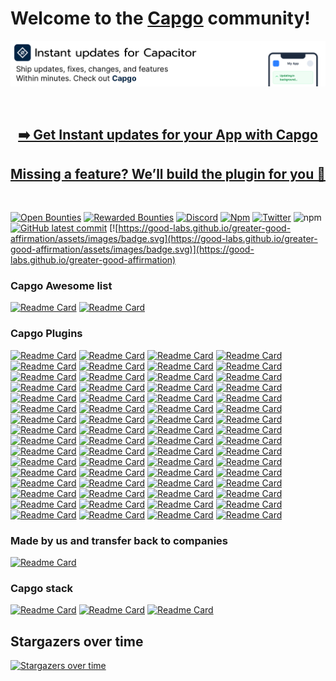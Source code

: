 <h1 align="left">Welcome to the <a href="https://capgo.app">Capgo</a> community!</h1>
<p align='center'>
  <img src='https://raw.githubusercontent.com/Cap-go/capgo/main/assets/capgo_banner.png' alt='Capgo - Instant updates for capacitor'/>
</p>
<br/>
<div align="center">
  <h2><a href="https://capgo.app/?ref=plugin"> ➡️ Get Instant updates for your App with Capgo </a></h2>
  <h2><a href="https://capgo.app/consulting/?ref=plugin"> Missing a feature? We’ll build the plugin for you 💪</a></h2>
</div>
<br/>


[![Open Bounties](https://img.shields.io/endpoint?url=https%3A%2F%2Fconsole.algora.io%2Fapi%2Fshields%2FCapgo%2Fbounties%3Fstatus%3Dopen)](https://console.algora.io/org/Capgo/bounties?status=open)
[![Rewarded Bounties](https://img.shields.io/endpoint?url=https%3A%2F%2Fconsole.algora.io%2Fapi%2Fshields%2FCapgo%2Fbounties%3Fstatus%3Dcompleted)](https://console.algora.io/org/Capgo/bounties?status=completed)
[![Discord](https://badgen.net/badge/icon/discord?icon=discord&label)](https://discord.com/invite/VnYRvBfgA6)
[![Npm](https://badgen.net/badge/icon/npm?icon=npm&label)](https://www.npmjs.com/search?q=%40capgo)
[![Twitter](https://badgen.net/badge/icon/twitter?icon=twitter&label)](https://twitter.com/Capgo_app)
![npm](https://img.shields.io/npm/dm/@capgo/capacitor-updater)
[![GitHub latest commit](https://badgen.net/github/last-commit/Cap-go/capacitor-updater/main)](https://GitHub.com/Cap-go/capacitor-updater/commit/)
[![https://good-labs.github.io/greater-good-affirmation/assets/images/badge.svg](https://good-labs.github.io/greater-good-affirmation/assets/images/badge.svg)](https://good-labs.github.io/greater-good-affirmation)

### Capgo Awesome list
[![Readme Card](https://github-readme-stats.vercel.app/api/pin/?username=Cap-go&theme=blue-green&repo=awesome-ionic)](https://github.com/Cap-go/awesome-ionic)
[![Readme Card](https://github-readme-stats.vercel.app/api/pin/?username=riderx&theme=blue-green&repo=awesome-capacitor)](https://github.com/riderx/awesome-capacitor)

### Capgo Plugins
[![Readme Card](https://github-readme-stats.vercel.app/api/pin/?username=Cap-go&theme=blue-green&repo=capacitor-updater)](https://github.com/Cap-go/capacitor-updater)
[![Readme Card](https://github-readme-stats.vercel.app/api/pin/?username=Cap-go&theme=blue-green&repo=accelerometer)](https://github.com/Cap-go/accelerometer)
[![Readme Card](https://github-readme-stats.vercel.app/api/pin/?username=Cap-go&theme=blue-green&repo=admob)](https://github.com/Cap-go/admob)
[![Readme Card](https://github-readme-stats.vercel.app/api/pin/?username=Cap-go&theme=blue-green&repo=age-signals)](https://github.com/Cap-go/age-signals)
[![Readme Card](https://github-readme-stats.vercel.app/api/pin/?username=Cap-go&theme=blue-green&repo=alarm)](https://github.com/Cap-go/alarm)
[![Readme Card](https://github-readme-stats.vercel.app/api/pin/?username=Cap-go&theme=blue-green&repo=android-inline-install)](https://github.com/Cap-go/android-inline-install)
[![Readme Card](https://github-readme-stats.vercel.app/api/pin/?username=Cap-go&theme=blue-green&repo=capacitor-android-usagestatsmanager)](https://github.com/Cap-go/capacitor-android-usagestatsmanager)
[![Readme Card](https://github-readme-stats.vercel.app/api/pin/?username=Cap-go&theme=blue-green&repo=appinsights)](https://github.com/Cap-go/appinsights)
[![Readme Card](https://github-readme-stats.vercel.app/api/pin/?username=Cap-go&theme=blue-green&repo=audio-recorder)](https://github.com/Cap-go/audio-recorder)
[![Readme Card](https://github-readme-stats.vercel.app/api/pin/?username=Cap-go&theme=blue-green&repo=audiosession)](https://github.com/Cap-go/audiosession)
[![Readme Card](https://github-readme-stats.vercel.app/api/pin/?username=Cap-go&theme=blue-green&repo=capacitor-autofill-save-password)](https://github.com/Cap-go/capacitor-autofill-save-password)
[![Readme Card](https://github-readme-stats.vercel.app/api/pin/?username=Cap-go&theme=blue-green&repo=capacitor-background-geolocation)](https://github.com/Cap-go/capacitor-background-geolocation)
[![Readme Card](https://github-readme-stats.vercel.app/api/pin/?username=Cap-go&theme=blue-green&repo=barometer)](https://github.com/Cap-go/barometer)
[![Readme Card](https://github-readme-stats.vercel.app/api/pin/?username=Cap-go&theme=blue-green&repo=camera-preview)](https://github.com/Cap-go/camera-preview)
[![Readme Card](https://github-readme-stats.vercel.app/api/pin/?username=Cap-go&theme=blue-green&repo=contacts)](https://github.com/Cap-go/contacts)
[![Readme Card](https://github-readme-stats.vercel.app/api/pin/?username=Cap-go&theme=blue-green&repo=capacitor-crisp)](https://github.com/Cap-go/capacitor-crisp)
[![Readme Card](https://github-readme-stats.vercel.app/api/pin/?username=Cap-go&theme=blue-green&repo=capacitor-data-storage-sqlite)](https://github.com/Cap-go/capacitor-data-storage-sqlite)
[![Readme Card](https://github-readme-stats.vercel.app/api/pin/?username=Cap-go&theme=blue-green&repo=document-scanner)](https://github.com/Cap-go/document-scanner)
[![Readme Card](https://github-readme-stats.vercel.app/api/pin/?username=Cap-go&theme=blue-green&repo=downloader)](https://github.com/Cap-go/downloader)
[![Readme Card](https://github-readme-stats.vercel.app/api/pin/?username=Cap-go&theme=blue-green&repo=env)](https://github.com/Cap-go/env)
[![Readme Card](https://github-readme-stats.vercel.app/api/pin/?username=Cap-go&theme=blue-green&repo=fast-sql)](https://github.com/Cap-go/fast-sql)
[![Readme Card](https://github-readme-stats.vercel.app/api/pin/?username=Cap-go&theme=blue-green&repo=ffmpeg)](https://github.com/Cap-go/ffmpeg)
[![Readme Card](https://github-readme-stats.vercel.app/api/pin/?username=Cap-go&theme=blue-green&repo=capacitor-flash)](https://github.com/Cap-go/capacitor-flash)
[![Readme Card](https://github-readme-stats.vercel.app/api/pin/?username=Cap-go&theme=blue-green&repo=capacitor-gtm)](https://github.com/Cap-go/capacitor-gtm)
[![Readme Card](https://github-readme-stats.vercel.app/api/pin/?username=Cap-go&theme=blue-green&repo=health)](https://github.com/Cap-go/health)
[![Readme Card](https://github-readme-stats.vercel.app/api/pin/?username=Cap-go&theme=blue-green&repo=home-indicator)](https://github.com/Cap-go/home-indicator)
[![Readme Card](https://github-readme-stats.vercel.app/api/pin/?username=Cap-go&theme=blue-green&repo=ibeacon)](https://github.com/Cap-go/ibeacon)
[![Readme Card](https://github-readme-stats.vercel.app/api/pin/?username=Cap-go&theme=blue-green&repo=capacitor-inappbrowser)](https://github.com/Cap-go/capacitor-inappbrowser)
[![Readme Card](https://github-readme-stats.vercel.app/api/pin/?username=Cap-go&theme=blue-green&repo=is-root)](https://github.com/Cap-go/is-root)
[![Readme Card](https://github-readme-stats.vercel.app/api/pin/?username=Cap-go&theme=blue-green&repo=ivs-player)](https://github.com/Cap-go/ivs-player)
[![Readme Card](https://github-readme-stats.vercel.app/api/pin/?username=Cap-go&theme=blue-green&repo=capacitor-jw-player)](https://github.com/Cap-go/capacitor-jw-player)
[![Readme Card](https://github-readme-stats.vercel.app/api/pin/?username=Cap-go&theme=blue-green&repo=launch-navigator)](https://github.com/Cap-go/launch-navigator)
[![Readme Card](https://github-readme-stats.vercel.app/api/pin/?username=Cap-go&theme=blue-green&repo=live-reload)](https://github.com/Cap-go/live-reload)
[![Readme Card](https://github-readme-stats.vercel.app/api/pin/?username=Cap-go&theme=blue-green&repo=capacitor-llm)](https://github.com/Cap-go/capacitor-llm)
[![Readme Card](https://github-readme-stats.vercel.app/api/pin/?username=Cap-go&theme=blue-green&repo=media-session)](https://github.com/Cap-go/media-session)
[![Readme Card](https://github-readme-stats.vercel.app/api/pin/?username=Cap-go&theme=blue-green&repo=capacitor-mute)](https://github.com/Cap-go/capacitor-mute)
[![Readme Card](https://github-readme-stats.vercel.app/api/pin/?username=Cap-go&theme=blue-green&repo=mux-player)](https://github.com/Cap-go/mux-player)
[![Readme Card](https://github-readme-stats.vercel.app/api/pin/?username=Cap-go&theme=blue-green&repo=native-audio)](https://github.com/Cap-go/native-audio)
[![Readme Card](https://github-readme-stats.vercel.app/api/pin/?username=Cap-go&theme=blue-green&repo=capacitor-native-biometric)](https://github.com/Cap-go/capacitor-native-biometric)
[![Readme Card](https://github-readme-stats.vercel.app/api/pin/?username=Cap-go&theme=blue-green&repo=capacitor-nativegeocoder)](https://github.com/Cap-go/capacitor-nativegeocoder)
[![Readme Card](https://github-readme-stats.vercel.app/api/pin/?username=Cap-go&theme=blue-green&repo=native-market)](https://github.com/Cap-go/native-market)
[![Readme Card](https://github-readme-stats.vercel.app/api/pin/?username=Cap-go&theme=blue-green&repo=native-purchases)](https://github.com/Cap-go/native-purchases)
[![Readme Card](https://github-readme-stats.vercel.app/api/pin/?username=Cap-go&theme=blue-green&repo=capacitor-navigation-bar)](https://github.com/Cap-go/capacitor-navigation-bar)
[![Readme Card](https://github-readme-stats.vercel.app/api/pin/?username=Cap-go&theme=blue-green&repo=nfc)](https://github.com/Cap-go/nfc)
[![Readme Card](https://github-readme-stats.vercel.app/api/pin/?username=Cap-go&theme=blue-green&repo=pay)](https://github.com/Cap-go/pay)
[![Readme Card](https://github-readme-stats.vercel.app/api/pin/?username=Cap-go&theme=blue-green&repo=pdf-generator)](https://github.com/Cap-go/pdf-generator)
[![Readme Card](https://github-readme-stats.vercel.app/api/pin/?username=Cap-go&theme=blue-green&repo=pedometer)](https://github.com/Cap-go/pedometer)
[![Readme Card](https://github-readme-stats.vercel.app/api/pin/?username=Cap-go&theme=blue-green&repo=capacitor-persistent-account)](https://github.com/Cap-go/capacitor-persistent-account)
[![Readme Card](https://github-readme-stats.vercel.app/api/pin/?username=Cap-go&theme=blue-green&repo=photo-library)](https://github.com/Cap-go/photo-library)
[![Readme Card](https://github-readme-stats.vercel.app/api/pin/?username=Cap-go&theme=blue-green&repo=realtimekit)](https://github.com/Cap-go/realtimekit)
[![Readme Card](https://github-readme-stats.vercel.app/api/pin/?username=Cap-go&theme=blue-green&repo=capacitor-ricoh360-camera-plugin)](https://github.com/Cap-go/capacitor-ricoh360-camera-plugin)
[![Readme Card](https://github-readme-stats.vercel.app/api/pin/?username=Cap-go&theme=blue-green&repo=capacitor-screen-recorder)](https://github.com/Cap-go/capacitor-screen-recorder)
[![Readme Card](https://github-readme-stats.vercel.app/api/pin/?username=Cap-go&theme=blue-green&repo=capacitor-shake)](https://github.com/Cap-go/capacitor-shake)
[![Readme Card](https://github-readme-stats.vercel.app/api/pin/?username=Cap-go&theme=blue-green&repo=share-target)](https://github.com/Cap-go/share-target)
[![Readme Card](https://github-readme-stats.vercel.app/api/pin/?username=Cap-go&theme=blue-green&repo=sim)](https://github.com/Cap-go/sim)
[![Readme Card](https://github-readme-stats.vercel.app/api/pin/?username=Cap-go&theme=blue-green&repo=capacitor-social-login)](https://github.com/Cap-go/capacitor-social-login)
[![Readme Card](https://github-readme-stats.vercel.app/api/pin/?username=Cap-go&theme=blue-green&repo=capacitor-streamcall)](https://github.com/Cap-go/capacitor-streamcall)
[![Readme Card](https://github-readme-stats.vercel.app/api/pin/?username=Cap-go&theme=blue-green&repo=textinteraction)](https://github.com/Cap-go/textinteraction)
[![Readme Card](https://github-readme-stats.vercel.app/api/pin/?username=Cap-go&theme=blue-green&repo=capacitor-twilio-voice)](https://github.com/Cap-go/capacitor-twilio-voice)
[![Readme Card](https://github-readme-stats.vercel.app/api/pin/?username=Cap-go&theme=blue-green&repo=capacitor-uploader)](https://github.com/Cap-go/capacitor-uploader)
[![Readme Card](https://github-readme-stats.vercel.app/api/pin/?username=Cap-go&theme=blue-green&repo=video-player)](https://github.com/Cap-go/video-player)
[![Readme Card](https://github-readme-stats.vercel.app/api/pin/?username=Cap-go&theme=blue-green&repo=volume-buttons)](https://github.com/Cap-go/volume-buttons)
[![Readme Card](https://github-readme-stats.vercel.app/api/pin/?username=Cap-go&theme=blue-green&repo=wechat)](https://github.com/Cap-go/wechat)
[![Readme Card](https://github-readme-stats.vercel.app/api/pin/?username=Cap-go&theme=blue-green&repo=youtube-player)](https://github.com/Cap-go/youtube-player)


### Made by us and transfer back to companies

[![Readme Card](https://github-readme-stats.vercel.app/api/pin/?username=RevenueCat&theme=blue-green&repo=purchases-capacitor)](https://github.com/RevenueCat/purchases-capacitor)


### Capgo stack
[![Readme Card](https://github-readme-stats.vercel.app/api/pin/?username=Cap-go&theme=blue-green&repo=CLI)](https://github.com/Cap-go/CLI)
[![Readme Card](https://github-readme-stats.vercel.app/api/pin/?username=Cap-go&theme=blue-green&repo=capgo)](https://github.com/Cap-go/capgo)
[![Readme Card](https://github-readme-stats.vercel.app/api/pin/?username=Cap-go&theme=blue-green&repo=website)](https://github.com/Cap-go/website)


## Stargazers over time

[![Stargazers over time](https://starchart.cc/Cap-go/capacitor-updater.svg)](https://starchart.cc/Cap-go/capacitor-updater)

